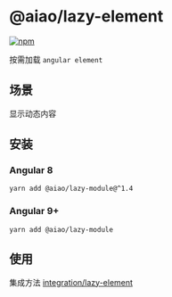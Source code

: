 # @aiao/lazy-element

[![npm][shields-lazy-module]][npm-lazy-module]

按需加载 `angular element`

## 场景

显示动态内容

## 安装

### Angular 8

```console
yarn add @aiao/lazy-module@^1.4
```

### Angular 9+

```console
yarn add @aiao/lazy-module
```

## 使用

集成方法 [integration/lazy-element](/integration/lazy-element)

[shields-lazy-module]: https://img.shields.io/npm/v/@aiao/lazy-module?style=flat-square
[npm-lazy-module]: https://www.npmjs.com/@aiao/lazy-module
